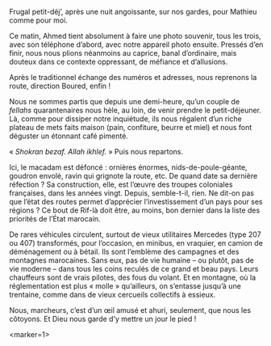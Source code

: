 ﻿Frugal petit-déj’, après une nuit angoissante, sur nos gardes, pour Mathieu comme pour moi.

Ce matin, Ahmed tient absolument à faire une photo souvenir, tous les trois, avec son téléphone d’abord, avec notre appareil photo ensuite.
Pressés d’en finir, nous nous plions néanmoins au caprice, banal d’ordinaire, mais douteux dans ce contexte oppressant, de méfiance et d’allusions.

Après le traditionnel échange des numéros et adresses, nous reprenons la route, direction Boured, enfin !

Nous ne sommes partis que depuis une demi-heure, qu’un couple de *fellahs* quarantenaires nous hèle, au loin, de venir prendre le petit-déjeuner.
Là, comme pour dissiper notre inquiétude, ils nous régalent d’un riche plateau de mets faits maison (pain, confiture, beurre et miel) et nous font déguster un étonnant café pimenté.

« *Shokran bezaf. Allah ikhlef.* »
Puis nous repartons.

Ici, le macadam est défoncé : ornières énormes, nids-de-poule-géante, goudron envolé, ravin qui grignote la route, etc.
De quand date sa dernière réfection ?
Sa construction, elle, est l’œuvre des troupes coloniales françaises, dans les années vingt.
Depuis, semble-t-il, rien.
Ne dit-on pas que l’état des routes permet d’apprécier l’investissement d’un pays pour ses régions ?
Ce bout de Rif-là doit être, au moins, bon dernier dans la liste des priorités de l’État marocain.

De rares véhicules circulent, surtout de vieux utilitaires Mercedes (type 207 ou 407) transformés, pour l’occasion, en minibus, en vraquier, en camion de déménagement ou à bétail.
Ils sont l’emblème des campagnes et des montagnes marocaines.
Sans eux, pas de vie humaine – ou plutôt, pas de vie moderne – dans tous les coins reculés de ce grand et beau pays.
Leurs chauffeurs sont de vrais pilotes, des fous du volant.
Et en montagne, où la réglementation est plus « molle » qu’ailleurs, on s’entasse jusqu’à une trentaine, comme dans de vieux cercueils collectifs à essieux.

Nous, marcheurs, c’est d’un œil amusé et ahuri, seulement, que nous les côtoyons.
Et Dieu nous garde d’y mettre un jour le pied !

<marker=1>
